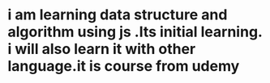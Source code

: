  # i am learning data structure and algorithm using js .Its initial learning. i will also learn it with other language.it is course from udemy 
